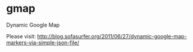 gmap
====

Dynamic Google Map 


Please visit: 
http://blog.sofasurfer.org/2011/06/27/dynamic-google-map-markers-via-simple-json-file/